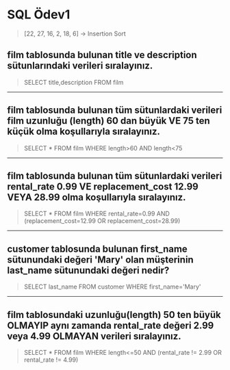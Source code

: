 # SQL Ödev1

> [22, 27, 16, 2, 18, 6] -> Insertion Sort

## **film** tablosunda bulunan **title** ve **description** sütunlarındaki verileri sıralayınız.

> SELECT title,description FROM film

---

## **film** tablosunda bulunan tüm sütunlardaki verileri film uzunluğu (**length**) 60 dan büyük VE 75 ten küçük olma koşullarıyla sıralayınız.

> SELECT * FROM film WHERE length>60 AND length<75

---

## **film** tablosunda bulunan tüm sütunlardaki verileri **rental_rate** 0.99 VE **replacement_cost** 12.99 VEYA 28.99 olma koşullarıyla sıralayınız.

> SELECT * FROM film WHERE rental_rate=0.99 AND (replacement_cost=12.99 OR replacement_cost=28.99)

---

## **customer** tablosunda bulunan **first_name** sütunundaki değeri '**Mary**' olan müşterinin **last_name** sütunundaki değeri nedir?

> SELECT last_name FROM customer WHERE first_name='Mary'

---

## **film** tablosundaki uzunluğu(**length**) 50 ten büyük OLMAYIP aynı zamanda **rental_rate** değeri 2.99 veya 4.99 OLMAYAN verileri sıralayınız.

> SELECT * FROM film WHERE length<=50 AND (rental_rate != 2.99 OR rental_rate != 4.99)